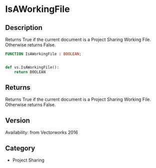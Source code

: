 # IsAWorkingFile

## Description
Returns True if the current document is a Project Sharing Working File. Otherwise returns False.

```pascal
FUNCTION IsAWorkingFile : BOOLEAN;
```

```python

def vs.IsAWorkingFile():
    return BOOLEAN
```

## Returns
Returns True if the current document is a Project Sharing Working File. Otherwise returns False.

## Version
Availability: from Vectorworks 2016
## Category
* Project Sharing


